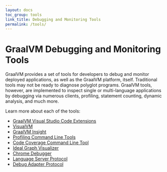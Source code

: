 ```yaml
---
layout: docs
toc_group: tools
link_title: Debugging and Monitoring Tools
permalink: /tools/
---
```


# GraalVM Debugging and Monitoring Tools

GraalVM provides a set of tools for developers to debug and monitor deployed applications, as well as the GraalVM platform, itself.
Traditional tools may not be ready to diagnose polyglot programs.
GraalVM tools, however, are implemented to inspect single or multi-language applications by debugging via numerous clients, profiling, statement counting, dynamic analysis, and much more.

Learn more about each of the tools:

* [GraalVM Visual Studio Code Extensions](vscode/vscode.md)
* [VisualVM](visualvm.md)
* [GraalVM Insight](insight/README.md)
* [Profiling Command Line Tools](profiling.md)
* [Code Coverage Command Line Tool](code-coverage.md)
* [Ideal Graph Visualizer](ideal-graph-visualizer.md)
* [Chrome Debugger](chrome-debugger.md)
* [Language Server Protocol](lsp.md)
* [Debug Adapter Protocol](dap.md)
